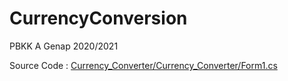 # CurrencyConversion
PBKK A Genap 2020/2021  

Source Code : [Currency_Converter/Currency_Converter/Form1.cs](https://github.com/Alberto0150/CurrencyConversion/blob/main/Currency_Converter/Currency_Converter/Form1.cs)
